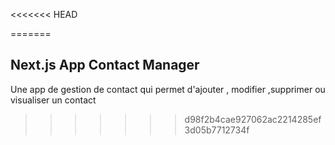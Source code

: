 
<<<<<<< HEAD

=======
## Next.js App Contact Manager

Une app de gestion de contact qui permet d'ajouter , modifier ,supprimer ou visualiser un contact
>>>>>>> d98f2b4cae927062ac2214285ef3d05b7712734f
